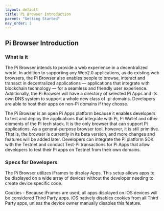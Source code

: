 ```yaml
---
layout: default
title: Pi Browser Introduction
parent: "Getting Started"
nav_order: 1
---
```


## Pi Browser Introduction

### What is it

The Pi Browser intends to provide a web experience in a decentralized world. In addition to supporting any Web2.0 applications, as do existing web browsers, the Pi Browser also enables people to browse, interact and transact in decentralized applications — applications that integrate with blockchain technology — for a seamless and friendly user experience. Additionally, the Pi Browser will have a directory of selected Pi Apps and its own DNS system to support a whole new class of .pi domains. Developers are able to host their apps on non-Pi domains if they choose.

The Pi Browser is an  open Pi Apps platform because it enables developers to test and deploy the applications that integrate with Pi, Pi Wallet and other elements of the Pi tech stack. It is the only browser that can support Pi applications. As a general-purpose browser tool, however, it is still primitive. That is, the browser is currently in its beta version, and more changes and features will be added later. Developers can integrate the Pi platform SDK with the Testnet and conduct Test-Pi transactions for Pi Apps that allow developers to test their Pi apps on Testnet from their own domains.

### Specs for Developers
The Pi Browser utilizes iFrames to display Apps. This setup allows apps to be displayed on a wide array of devices without the developer needing to create device specific code. 

Cookies - Because iFrames are used, all apps displayed on iOS devices will be considered Third Party apps. iOS natively disables cookies from all Third Party apps, unless the device owner manually disables this feature.
